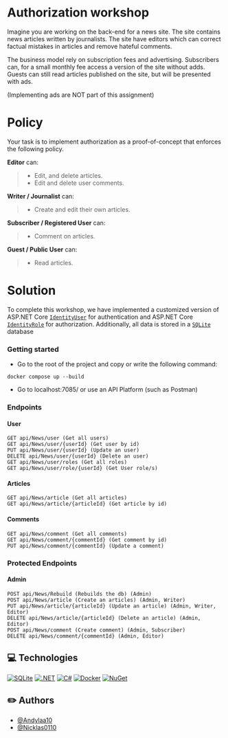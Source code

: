 
# Authorization workshop

Imagine you are working on the back-end for a news site. The site contains news articles written by journalists. The site have editors which can correct factual mistakes in articles and remove hateful comments.

The business model rely on subscription fees and advertising. Subscribers can, for a small monthly fee access a version of the site without adds. Guests can still read articles published on the site, but will be presented with ads.

(Implementing ads are NOT part of this assignment)

# Policy
Your task is to implement authorization as a proof-of-concept that enforces the following policy.

**Editor** can:
> - Edit, and delete articles.
> - Edit and delete user comments.

**Writer / Journalist** can:
> - Create and edit their own articles.

**Subscriber / Registered User** can:
> - Comment on articles.

**Guest / Public User** can:
> - Read articles.

# Solution
To complete this workshop, we have implemented a customized version of ASP.NET Core [`IdentityUser`](https://learn.microsoft.com/en-us/dotnet/api/microsoft.aspnetcore.identity.entityframeworkcore.identityuser?view=aspnetcore-1.1) for authentication and ASP.NET Core [`IdentityRole`](https://learn.microsoft.com/en-us/dotnet/api/microsoft.aspnetcore.identity.entityframeworkcore.identityrole?view=aspnetcore-1.1) for authorization. Additionally, all data is stored in a [`SQLite`](https://www.sqlite.org/) database

### Getting started
* Go to the root of the project and copy or write the following command:  
```
docker compose up --build
```
* Go to localhost:7085/ or use an API Platform (such as Postman)

### Endpoints
#### User
```
GET api/News/user (Get all users)
GET api/News/user/{userId} (Get user by id)
PUT api/News/user/{userId} (Update an user)
DELETE api/News/user/{userId} (Delete an user)
GET api/News/user/roles (Get all roles)
GET api/News/user/role/{userId} (Get User role/s)
```
#### Articles
```
GET api/News/article (Get all articles)
GET api/News/article/{articleId} (Get article by id)
```
#### Comments
```
GET api/News/comment (Get all comments)
GET api/News/comment/{commentId} (Get comment by id)
PUT api/News/comment/{commentId} (Update a comment)
```
### Protected Endpoints
#### Admin
```
POST api/News/Rebuild (Rebuilds the db) (Admin)
POST api/News/article (Create an articles) (Admin, Writer)
PUT api/News/article/{articleId} (Update an article) (Admin, Writer, Editor)
DELETE api/News/article/{articleId} (Delete an article) (Admin, Editor)
POST api/News/comment (Create comment) (Admin, Subscriber)
DELETE api/News/comment/{commentId} (Admin, Editor)
```

## :computer: Technologies
[![SQLite](https://img.shields.io/badge/SQLite-%2307405e.svg?logo=sqlite&logoColor=white)](#)
[![.NET](https://img.shields.io/badge/.NET-512BD4?logo=dotnet&logoColor=fff)](#)
[![C#](https://custom-icon-badges.demolab.com/badge/C%23-%23239120.svg?logo=cshrp&logoColor=white)](#)
[![Docker](https://img.shields.io/badge/Docker-2496ED?logo=docker&logoColor=fff)](#)
[![NuGet](https://img.shields.io/badge/NuGet-004880?logo=nuget&logoColor=fff)](#)



## :pencil2: Authors

* [@Andylaa10](https://github.com/Andylaa10/)
* [@Nicklas0110](https://github.com/nicklas0110/)

